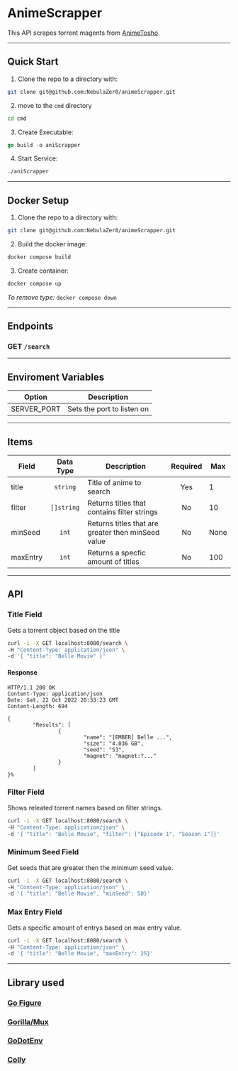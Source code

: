 # AnimeScrapper
This API scrapes torrent magents from [AnimeTosho](https://animetosho.org/).

---

## **Quick Start**
1. Clone the repo to a directory with:<br />
```sh 
git clone git@github.com:NebulaZer0/animeScrapper.git
```
2. move to the `cmd` directory <br />
```sh 
cd cmd
```
3. Create Executable:<br />
```go 
go build -o aniScrapper
```
4. Start Service:<br />
```sh 
./aniScrapper
```
---
## **Docker Setup**
1. Clone the repo to a directory with:<br />
```sh 
git clone git@github.com:NebulaZer0/animeScrapper.git
```
2. Build the docker image:<br />
```sh
docker compose build
```
3. Create container:<br />
```sh
docker compose up
```

*To remove type:* `docker compose down`

---

## **Endpoints**
### GET `/search` 
---
## **Enviroment Variables**
|Option      | Description                |
|------------|----------------------------|
|SERVER_PORT | Sets the port to listen on |

---
## **Items**
|Field     | Data Type    | Description                                        | Required | Max  | 
|----------|:------------:|----------------------------------------------------|:--------:|------|
| title    | `string`     | Title of anime to search                           | Yes      | 1    |
| filter   | `[]string`   | Returns titles that contains filter strings        | No       | 10   |
| minSeed  | `int`        | Returns titles that are greater then minSeed value | No       | None |
| maxEntry | `int`        | Returns a specfic amount of titles                 | No       | 100  |


---
## **API**
### Title Field
Gets a torrent object based on the title
```sh
curl -i -X GET localhost:8080/search \
-H "Content-Type: application/json" \
-d '{ "title": "Belle Movie" }'
```
#### Response
```
HTTP/1.1 200 OK
Content-Type: application/json
Date: Sat, 22 Oct 2022 20:33:23 GMT
Content-Length: 694

{
        "Results": [
                {
                        "name": "[EMBER] Belle ...",
                        "size": "4.036 GB",
                        "seed": "53",
                        "magnet": "magnet:?..."
                }
        ]
}%
```
### Filter Field
Shows releated torrent names based on filter strings.

```sh
curl -i -X GET localhost:8080/search \
-H "Content-Type: application/json" \
-d '{ "title": "Belle Movie", "filter": ["Episode 1", "Season 1"]}'
```

### Minimum Seed Field
Get seeds that are greater then the minimum seed value.

```sh
curl -i -X GET localhost:8080/search \
-H "Content-Type: application/json" \
-d '{ "title": "Belle Movie", "minSeed": 50}'
```

### Max Entry Field
Gets a specific amount of entrys based on max entry value.

```sh
curl -i -X GET localhost:8080/search \
-H "Content-Type: application/json" \
-d '{ "title": "Belle Movie", "maxEntry": 25}'
```
---
## Library used
### [Go Figure](https://github.com/common-nighthawk/go-figure)<br />
### [Gorilla/Mux](https://github.com/gorilla/mux)<br />
### [GoDotEnv](https://github.com/joho/godotenv)<br />
### [Colly](https://github.com/gocolly/colly)

